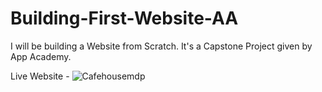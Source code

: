 # Building-First-Website-AA
I will be building a Website from Scratch.
It's a Capstone Project given by App Academy.

Live Website - 
![Cafehousemdp](https://cafehousemdp.netlify.app)
